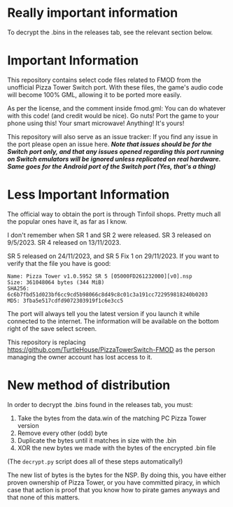 # Really important information
To decrypt the .bins in the releases tab, see the relevant section below.
# Important Information
This repository contains select code files related to FMOD from the unofficial Pizza Tower Switch port.
With these files, the game's audio code will become 100% GML, allowing it to be ported more easily.

As per the license, and the comment inside fmod.gml: You can do whatever with this code! (and credit would be nice). Go nuts! Port the game to your phone using this! Your smart microwave! 
Anything! It's yours!


This repository will also serve as an issue tracker: If you find any issue in the port please open an issue here.
***Note that issues should be for the Switch port only, and that any issues opened regarding this port running on Switch emulators will be ignored unless replicated on real hardware.
Same goes for the Android port of the Switch port (Yes, that's a thing)***

# Less Important Information

The official way to obtain the port is through Tinfoil shops. Pretty much all the popular ones have it, as far as I know.

I don't remember when SR 1 and SR 2 were released.
SR 3 released on 9/5/2023.
SR 4 released on 13/11/2023.

SR 5 released on 24/11/2023, and SR 5 Fix 1 on 29/11/2023. If you want to verify that the file you have is good:
```
Name: Pizza Tower v1.0.5952 SR 5 [05000FD261232000][v0].nsp
Size: 361048064 bytes (344 MiB)
SHA256: 6c6b7fbd51d023bf6cc9cd5b98066c8d49c8c01c3a191cc722959818240b0203
MD5: 3fba5e517cdfd9072303919f1c6e3cc5
```

The port will always tell you the latest version if you launch it while connected to the internet. The information will be available on the bottom right of the save select screen.

This repository is replacing https://github.com/TurtleHouse/PizzaTowerSwitch-FMOD
as the person managing the owner account has lost access to it.

# New method of distribution
In order to decrypt the .bins found in the releases tab, you must:
1. Take the bytes from the data.win of the matching PC Pizza Tower version
2. Remove every other (odd) byte
3. Duplicate the bytes until it matches in size with the .bin
4. XOR the new bytes we made with the bytes of the encrypted .bin file

(The `decrypt.py` script does all of these steps automatically!)

The new list of bytes is the bytes for the NSP. By doing this, you have either proven ownership of Pizza Tower,
or you have committed piracy, in which case that action is proof that you know how to pirate games anyways and that none of this matters.
